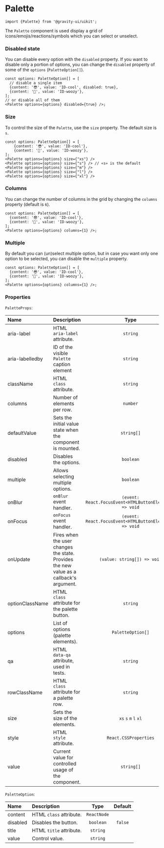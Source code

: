 <!--GITHUB_BLOCK-->

# Palette

<!--/GITHUB_BLOCK-->

```tsx
import {Palette} from '@gravity-ui/uikit';
```

The `Palette` component is used display a grid of icons/emojis/reactions/symbols which you can select or unselect.

<!--/GITHUB_BLOCK-->

### Disabled state

You can disable every option with the `disabled` property. If you want to disable only a portion of options, you can change the `disabled` property of some of the `options` (`PaletteOption[]`).

<!--LANDING_BLOCK

<ExampleBlock
    code={`
const options: UIKit.PaletteOption[] = [
    // disable a single item
    {content: '😎', value: 'ID-cool', disabled: true},
    {content: '🥴', value: 'ID-woozy'},
];
// or disable all of them
<UIKit.Palette options={options} disabled={true} />
`}
>
    <UIKit.Palette
        options={[
            // disable a single item
            {content: '😎', value: 'ID-cool', disabled: true},
            {content: '🥴', value: 'ID-woozy'},
        ]}
        disabled={true}
    />
</ExampleBlock>;

LANDING_BLOCK-->

<!--GITHUB_BLOCK-->

```tsx
const options: PaletteOption[] = [
  // disable a single item
  {content: '😎', value: 'ID-cool', disabled: true},
  {content: '🥴', value: 'ID-woozy'},
];
// or disable all of them
<Palette options={options} disabled={true} />;
```

<!--/GITHUB_BLOCK-->

### Size

To control the size of the `Palette`, use the `size` property. The default size is `s`.

<!--LANDING_BLOCK

<ExampleBlock
    code={`
const options: UIKit.PaletteOption[] = [
    {content: '😎', value: 'ID-cool'},
    {content: '🥴', value: 'ID-woozy'},
];
<UIKit.Palette options={options} size={"xs"} />
<UIKit.Palette options={options} size={"s"} /> // «s» is the default
<UIKit.Palette options={options} size={"m"} />
<UIKit.Palette options={options} size={"l"} />
<UIKit.Palette options={options} size={"xl"} />
`}
>
    <UIKit.Palette
        options={[
            {content: '😎', value: 'ID-cool'},
            {content: '🥴', value: 'ID-woozy'},
        ]}
        size="xs"
    />
    <UIKit.Palette
        options={[
            {content: '😎', value: 'ID-cool'},
            {content: '🥴', value: 'ID-woozy'},
        ]}
        size="s"
    />
    <UIKit.Palette
        options={[
            {content: '😎', value: 'ID-cool'},
            {content: '🥴', value: 'ID-woozy'},
        ]}
        size="m"
    />
    <UIKit.Palette
        options={[
            {content: '😎', value: 'ID-cool'},
            {content: '🥴', value: 'ID-woozy'},
        ]}
        size="l"
    />
    <UIKit.Palette
        options={[
            {content: '😎', value: 'ID-cool'},
            {content: '🥴', value: 'ID-woozy'},
        ]}
        size="xl"
    />
</ExampleBlock>;

LANDING_BLOCK-->

<!--GITHUB_BLOCK-->

```tsx
const options: PaletteOption[] = [
    {content: '😎', value: 'ID-cool'},
    {content: '🥴', value: 'ID-woozy'},
];
<Palette options={options} size={"xs"} />
<Palette options={options} size={"s"} /> // «s» is the default
<Palette options={options} size={"m"} />
<Palette options={options} size={"l"} />
<Palette options={options} size={"xl"} />
```

<!--/GITHUB_BLOCK-->

### Columns

You can change the number of columns in the grid by changing the `columns` property (default is `6`).

<!--LANDING_BLOCK

<ExampleBlock
    code={`
const options: UIKit.PaletteOption[] = [
    {content: '😎', value: 'ID-cool'},
    {content: '🥴', value: 'ID-woozy'},
];
<UIKit.Palette options={options} columns={1} />
`}
>
    <UIKit.Palette
        options={[
            {content: '😎', value: 'ID-cool'},
            {content: '🥴', value: 'ID-woozy'},
        ]}
        columns={1}
    />
</ExampleBlock>;

LANDING_BLOCK-->

<!--GITHUB_BLOCK-->

```tsx
const options: PaletteOption[] = [
  {content: '😎', value: 'ID-cool'},
  {content: '🥴', value: 'ID-woozy'},
];
<Palette options={options} columns={1} />;
```

<!--/GITHUB_BLOCK-->

### Multiple

By default you can (un)select multiple option, but in case you want only one option to be selected, you can disable the `multiple` property.

<!--LANDING_BLOCK

<ExampleBlock
    code={`
const options: UIKit.PaletteOption[] = [
    {content: '😎', value: 'ID-cool'},
    {content: '🥴', value: 'ID-woozy'},
];
<UIKit.Palette options={options} multiple={false} />
`}
>
    <UIKit.Palette
        options={[
            {content: '😎', value: 'ID-cool'},
            {content: '🥴', value: 'ID-woozy'},
        ]}
        columns={1}
    />
</ExampleBlock>;

LANDING_BLOCK-->

<!--GITHUB_BLOCK-->

```tsx
const options: PaletteOption[] = [
  {content: '😎', value: 'ID-cool'},
  {content: '🥴', value: 'ID-woozy'},
];
<Palette options={options} columns={1} />;
```

<!--/GITHUB_BLOCK-->

### Properties

`PaletteProps`:

| Name            | Description                                                                             |                          Type                          | Default |
| :-------------- | :-------------------------------------------------------------------------------------- | :----------------------------------------------------: | :-----: |
| aria-label      | HTML `aria-label` attribute.                                                            |                        `string`                        |         |
| aria-labelledby | ID of the visible `Palette` caption element                                             |                        `string`                        |         |
| className       | HTML `class` attribute.                                                                 |                        `string`                        |         |
| columns         | Number of elements per row.                                                             |                        `number`                        |   `6`   |
| defaultValue    | Sets the initial value state when the component is mounted.                             |                       `string[]`                       |         |
| disabled        | Disables the options.                                                                   |                       `boolean`                        | `false` |
| multiple        | Allows selecting multiple options.                                                      |                       `boolean`                        | `true`  |
| onBlur          | `onBlur` event handler.                                                                 | `(event: React.FocusEvent<HTMLButtonElement>) => void` |         |
| onFocus         | `onFocus` event handler.                                                                | `(event: React.FocusEvent<HTMLButtonElement>) => void` |         |
| onUpdate        | Fires when the user changes the state. Provides the new value as a callback's argument. |              `(value: string[]) => void`               |         |
| optionClassName | HTML `class` attribute for the palette button.                                          |                        `string`                        |         |
| options         | List of options (palette elements).                                                     |                   `PaletteOption[]`                    |  `[]`   |
| qa              | HTML `data-qa` attribute, used in tests.                                                |                        `string`                        |         |
| rowClassName    | HTML `class` attribute for a palette row.                                               |                        `string`                        |         |
| size            | Sets the size of the elements.                                                          |                 `xs` `s` `m` `l` `xl`                  |   `m`   |
| style           | HTML `style` attribute.                                                                 |                 `React.CSSProperties`                  |         |
| value           | Current value for controlled usage of the component.                                    |                       `string[]`                       |         |

`PaletteOption`:

| Name     | Description             |    Type     | Default |
| :------- | :---------------------- | :---------: | :-----: |
| content  | HTML `class` attribute. | `ReactNode` |         |
| disabled | Disables the button.    |  `boolean`  | `false` |
| title    | HTML `title` attribute. |  `string`   |         |
| value    | Control value.          |  `string`   |         |
